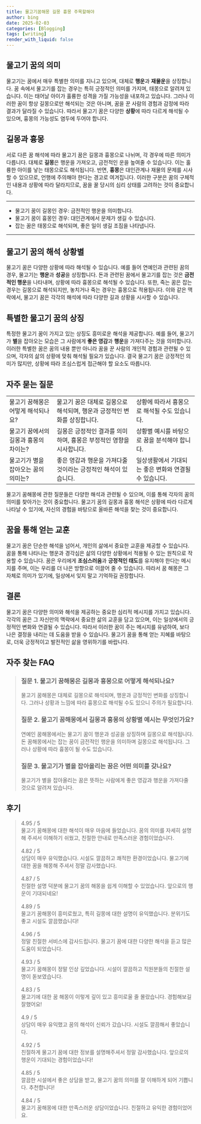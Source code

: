 ```yaml
---
title: 물고기꿈해몽 길몽 흉몽 주목할해야
author: bing
date: 2025-02-03
categories: [Blogging]
tags: [writing]
render_with_liquid: false
---
```



<h2 id='물고기_꿈의_의미'>물고기 꿈의 의미</h2>

<p>물고기는 꿈에서 매우 특별한 의미를 지니고 있으며, 대체로 <b>행운</b>과 <b>재물운</b>을 상징합니다. 꿈 속에서 물고기를 잡는 경우는 특히 긍정적인 의미를 가지며, 태몽으로 알려져 있습니다. 이는 태어날 아이가 훌륭한 성격을 가질 가능성을 내포하고 있습니다. 그러나 이러한 꿈이 항상 길몽으로만 해석되는 것은 아니며, 꿈을 꾼 사람의 경험과 감정에 따라 결과가 달라질 수 있습니다. 따라서 물고기 꿈은 다양한 <b>상황</b>에 따라 다르게 해석될 수 있으며, 흉몽의 가능성도 염두에 두어야 합니다.</p>

<h2 id='길몽과_흉몽'>길몽과 흉몽</h2>

<p>서로 다른 꿈 해석에 따라 물고기 꿈은 길몽과 흉몽으로 나뉘며, 각 경우에 따른 의미가 다릅니다. 대체로 <b>길몽</b>은 행운을 가져오고, 금전적인 운을 높여줄 수 있습니다. 이는 훌륭한 아이를 낳는 태몽으로도 해석됩니다. 반면, <b>흉몽</b>은 대인관계나 재물의 문제를 시사할 수 있으므로, 언행에 주의해야 한다는 경고로 여겨집니다. 이러한 구분은 꿈의 구체적인 내용과 상황에 따라 달라지므로, 꿈을 꿀 당시의 심리 상태를 고려하는 것이 중요합니다.</p>

<hr />

<ul>
    <li>물고기 꿈이 길몽인 경우: 금전적인 행운을 의미합니다.</li>
    <li>물고기 꿈이 흉몽인 경우: 대인관계에서 문제가 생길 수 있습니다.</li>
    <li>잡는 꿈은 태몽으로 해석되며, 좋은 일이 생길 조짐을 나타냅니다.</li>
</ul>

<hr />

<h2 id='물고기_꿈의_해석_상황별'>물고기 꿈의 해석 상황별</h2>

<p>물고기 꿈은 다양한 상황에 따라 해석될 수 있습니다. 예를 들어 연예인과 관련된 꿈의 경우, 물고기는 <b>행운</b>과 <b>성공</b>을 상징합니다. 돈과 관련된 꿈에서 물고기를 잡는 것은 <b>금전적인 행운</b>을 나타내며, 상황에 따라 흉몽으로 해석될 수 있습니다. 또한, 죽는 꿈은 잡는 경우는 길몽으로 해석되지만, 놓치거나 죽는 경우는 흉몽으로 적용됩니다. 이와 같은 맥락에서, 물고기 꿈은 각각의 해석에 따라 다양한 길과 상황을 시사할 수 있습니다.</p>

<h2 id='특별한_물고기_꿈의_상징'>특별한 물고기 꿈의 상징</h2>

<p>특정한 물고기 꿈이 가지고 있는 상징도 흥미로운 해석을 제공합니다. 예를 들어, 물고기가 <b>별</b>을 잡아오는 모습은 그 사람에게 <b>좋은 영감</b>과 <b>행운</b>을 가져다주는 것을 의미합니다. 이러한 특별한 꿈은 꿈의 내용 뿐만 아니라 꿈을 꾼 사람의 개인적 경험과 관련될 수 있으며, 각자의 삶의 상황에 맞춰 해석될 필요가 있습니다. 결국 물고기 꿈은 긍정적인 의미가 많지만, 상황에 따라 조심스럽게 접근해야 할 요소도 따릅니다.</p>

<h2 id='자주_묻는_질문'>자주 묻는 질문</h2>

<table>
    <tr>
        <td>물고기 꿈해몽은 어떻게 해석되나요?</td>
        <td>물고기 꿈은 대체로 길몽으로 해석되며, 행운과 긍정적인 변화를 상징합니다.</td>
        <td>상황에 따라서 흉몽으로 해석될 수도 있습니다.</td>
    </tr>
    <tr>
        <td>물고기 꿈에서의 길몽과 흉몽의 차이는?</td>
        <td>길몽은 긍정적인 결과를 의미하며, 흉몽은 부정적인 영향을 시사합니다.</td>
        <td>상황별 예시를 바탕으로 꿈을 분석해야 합니다.</td>
    </tr>
    <tr>
        <td>물고기가 별을 잡아오는 꿈의 의미는?</td>
        <td>좋은 영감과 행운을 가져다줄 것이라는 긍정적인 해석이 있습니다.</td>
        <td>일상생활에서 기대되는 좋은 변화와 연결될 수 있습니다.</td>
    </tr>
</table>

<p>물고기 꿈해몽에 관한 질문들은 다양한 해석과 관련될 수 있으며, 이를 통해 각자의 꿈의 의미를 찾아가는 것이 중요합니다. 물고기 꿈의 길몽과 흉몽 해석은 상황에 따라 다르게 나타날 수 있기에, 자신의 경험을 바탕으로 올바른 해석을 찾는 것이 중요합니다.</p>

<h2 id='꿈을_통해_얻는_교훈'>꿈을 통해 얻는 교훈</h2>

<p>물고기 꿈은 단순한 해석을 넘어서, 개인의 삶에서 중요한 교훈을 제공할 수 있습니다. 꿈을 통해 나타나는 행운과 경각심은 삶의 다양한 상황에서 적용될 수 있는 원칙으로 작용할 수 있습니다. 꿈은 우리에게 <b>조심스러움</b>과 <b>긍정적인 태도</b>를 유지해야 한다는 메시지를 주며, 이는 우리를 더 나은 방향으로 이끌어 줄 수 있습니다. 따라서 꿈 해몽은 그 자체로 의미가 있기에, 일상에서 잊지 말고 기억하길 권장합니다.</p>

<h2 id='결론'>결론</h2>

<p>물고기 꿈은 다양한 의미와 해석을 제공하는 중요한 심리적 메시지를 가지고 있습니다. 각각의 꿈은 그 자신만의 맥락에서 중요한 삶의 교훈을 담고 있으며, 이는 일상에서의 긍정적인 변화와 연결될 수 있습니다. 따라서 이러한 꿈이 주는 메시지를 유념하여, 보다 나은 결정을 내리는 데 도움을 받을 수 있습니다. 물고기 꿈을 통해 얻는 지혜를 바탕으로, 더욱 긍정적이고 발전적인 삶을 영위하기를 바랍니다.</p>


<h2 id='자주_찾는_FAQ'>자주 찾는 FAQ</h2>
<div itemscope="" itemtype="https://schema.org/FAQPage"> 
<blockquote> 
<div itemscope="" itemprop="mainEntity" itemtype="https://schema.org/Question"> 
<h3 itemprop="name">질문 1. 물고기 꿈해몽은 길몽과 흉몽으로 어떻게 해석되나요?</h3> 
<div itemscope="" itemprop="acceptedAnswer" itemtype="https://schema.org/Answer"> 
<span itemprop="text"> 
<p>물고기 꿈해몽은 대체로 길몽으로 해석되며, 행운과 긍정적인 변화를 상징합니다. 그러나 상황과 느낌에 따라 흉몽으로 해석될 수도 있으니 주의가 필요합니다.</p> 
</span> 
</div> 
</div> 

<div itemscope="" itemprop="mainEntity" itemtype="https://schema.org/Question"> 
<h3 itemprop="name">질문 2. 물고기 꿈해몽에서 길몽과 흉몽의 상황별 예시는 무엇인가요?</h3> 
<div itemscope="" itemprop="acceptedAnswer" itemtype="https://schema.org/Answer"> 
<span itemprop="text"> 
<p>연예인 꿈해몽에서는 물고기 꿈이 행운과 성공을 상징하며 길몽으로 해석됩니다. 돈 꿈해몽에서는 잡는 꿈이 금전적인 행운을 의미하며 길몽으로 해석됩니다. 그러나 상황에 따라 흉몽이 될 수도 있습니다.</p> 
</span> 
</div> 
</div>

<div itemscope="" itemprop="mainEntity" itemtype="https://schema.org/Question"> 
<h3 itemprop="name">질문 3. 물고기가 별을 잡아올리는 꿈은 어떤 의미를 갖나요?</h3> 
<div itemscope="" itemprop="acceptedAnswer" itemtype="https://schema.org/Answer"> 
<span itemprop="text"> 
<p>물고기가 별을 잡아올리는 꿈은 뜻하는 사람에게 좋은 영감과 행운을 가져다줄 것으로 알려져 있습니다.</p> 
</span> 
</div> 
</div> 

</blockquote> 
</div>
<h2 id='후기'>후기</h2>
<div itemscope itemtype="https://schema.org/Product">
  <blockquote>
  <div itemprop="review" itemscope itemtype="https://schema.org/Review">
      <div itemprop="reviewRating" itemscope itemtype="https://schema.org/Rating"> <span itemprop="ratingValue">4.95</span> / <span itemprop="bestRating">5</span> </div>
      <span itemprop="reviewBody">물고기 꿈해몽에 대한 해석이 매우 마음에 들었습니다. 꿈의 의미를 자세히 설명해 주셔서 이해하기 쉬웠고, 친절한 안내로 만족스러운 경험이었습니다.</span>
  </div>
  <br>
  <div itemprop="review" itemscope itemtype="https://schema.org/Review">
      <div itemprop="reviewRating" itemscope itemtype="https://schema.org/Rating"> <span itemprop="ratingValue">4.82</span> / <span itemprop="bestRating">5</span> </div>
      <span itemprop="reviewBody">상담이 매우 유익했습니다. 시설도 깔끔하고 쾌적한 환경이었습니다. 물고기에 대한 꿈을 해몽해 주셔서 정말 감사했습니다.</span>
  </div>
  <br>
  <div itemprop="review" itemscope itemtype="https://schema.org/Review">
      <div itemprop="reviewRating" itemscope itemtype="https://schema.org/Rating"> <span itemprop="ratingValue">4.87</span> / <span itemprop="bestRating">5</span> </div>
      <span itemprop="reviewBody">친절한 설명 덕분에 물고기 꿈의 해몽을 쉽게 이해할 수 있었습니다. 앞으로의 행운이 기대되네요!</span>
  </div>
  <br>
  <div itemprop="review" itemscope itemtype="https://schema.org/Review">
      <div itemprop="reviewRating" itemscope itemtype="https://schema.org/Rating"> <span itemprop="ratingValue">4.89</span> / <span itemprop="bestRating">5</span> </div>
      <span itemprop="reviewBody">물고기 꿈해몽이 흥미로웠고, 특히 길몽에 대한 설명이 유익했습니다. 분위기도 좋고 시설도 깔끔했습니다!</span>
  </div>
  <br>
  <div itemprop="review" itemscope itemtype="https://schema.org/Review">
      <div itemprop="reviewRating" itemscope itemtype="https://schema.org/Rating"> <span itemprop="ratingValue">4.96</span> / <span itemprop="bestRating">5</span> </div>
      <span itemprop="reviewBody">정말 친절한 서비스에 감사드립니다. 물고기 꿈에 대한 다양한 해석을 듣고 많은 도움이 되었습니다.</span>
  </div>
  <br>
  <div itemprop="review" itemscope itemtype="https://schema.org/Review">
      <div itemprop="reviewRating" itemscope itemtype="https://schema.org/Rating"> <span itemprop="ratingValue">4.93</span> / <span itemprop="bestRating">5</span> </div>
      <span itemprop="reviewBody">물고기 꿈해몽이 정말 인상 깊었습니다. 시설이 깔끔하고 직원분들의 친절한 설명이 돋보였습니다.</span>
  </div>
  <br>
  <div itemprop="review" itemscope itemtype="https://schema.org/Review">
      <div itemprop="reviewRating" itemscope itemtype="https://schema.org/Rating"> <span itemprop="ratingValue">4.83</span> / <span itemprop="bestRating">5</span> </div>
      <span itemprop="reviewBody">물고기에 대한 꿈 해몽이 이렇게 깊이 있고 흥미로울 줄 몰랐습니다. 경험해보길 잘했어요!</span>
  </div>
  <br>
  <div itemprop="review" itemscope itemtype="https://schema.org/Review">
      <div itemprop="reviewRating" itemscope itemtype="https://schema.org/Rating"> <span itemprop="ratingValue">4.9</span> / <span itemprop="bestRating">5</span> </div>
      <span itemprop="reviewBody">상담이 매우 유익했고 꿈의 해석이 신뢰가 갔습니다. 시설도 깔끔해서 좋았습니다.</span>
  </div>
  <br>
  <div itemprop="review" itemscope itemtype="https://schema.org/Review">
      <div itemprop="reviewRating" itemscope itemtype="https://schema.org/Rating"> <span itemprop="ratingValue">4.92</span> / <span itemprop="bestRating">5</span> </div>
      <span itemprop="reviewBody">친절하게 물고기 꿈에 대한 정보를 설명해주셔서 정말 감사했습니다. 앞으로의 행운이 기대되는 경험이었습니다!</span>
  </div>
  <br>
  <div itemprop="review" itemscope itemtype="https://schema.org/Review">
      <div itemprop="reviewRating" itemscope itemtype="https://schema.org/Rating"> <span itemprop="ratingValue">4.85</span> / <span itemprop="bestRating">5</span> </div>
      <span itemprop="reviewBody">깔끔한 시설에서 좋은 상담을 받고, 물고기 꿈의 의미를 잘 이해하게 되어 기쁩니다. 추천합니다!</span>
  </div>
  <br>
  <div itemprop="review" itemscope itemtype="https://schema.org/Review">
      <div itemprop="reviewRating" itemscope itemtype="https://schema.org/Rating"> <span itemprop="ratingValue">4.84</span> / <span itemprop="bestRating">5</span> </div>
      <span itemprop="reviewBody">물고기 꿈해몽에 대한 만족스러운 상담이었습니다. 친절하고 유익한 경험이었어요.</span>
  </div>
  </blockquote>
</div>
